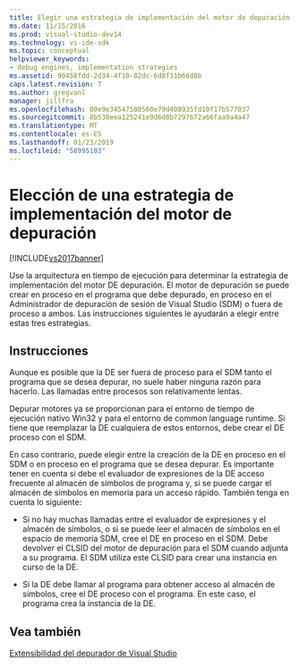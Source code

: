 ```yaml
---
title: Elegir una estrategia de implementación del motor de depuración | Microsoft Docs
ms.date: 11/15/2016
ms.prod: visual-studio-dev14
ms.technology: vs-ide-sdk
ms.topic: conceptual
helpviewer_keywords:
- debug engines, implementation strategies
ms.assetid: 90458fdd-2d34-4f10-82dc-6d8f31b66d8b
caps.latest.revision: 7
ms.author: gregvanl
manager: jillfra
ms.openlocfilehash: 80e9e34547580560e79d408935fd10f17b577037
ms.sourcegitcommit: 8b538eea125241e9d6d8b7297b72a66faa9a4a47
ms.translationtype: MT
ms.contentlocale: es-ES
ms.lasthandoff: 01/23/2019
ms.locfileid: "58995103"
---
```

# <a name="choosing-a-debug-engine-implementation-strategy"></a>Elección de una estrategia de implementación del motor de depuración
[!INCLUDE[vs2017banner](../../includes/vs2017banner.md)]

Use la arquitectura en tiempo de ejecución para determinar la estrategia de implementación del motor DE depuración. El motor de depuración se puede crear en proceso en el programa que debe depurado, en proceso en el Administrador de depuración de sesión de Visual Studio (SDM) o fuera de proceso a ambos. Las instrucciones siguientes le ayudarán a elegir entre estas tres estrategias.  
  
## <a name="guidelines"></a>Instrucciones  
 Aunque es posible que la DE ser fuera de proceso para el SDM tanto el programa que se desea depurar, no suele haber ninguna razón para hacerlo. Las llamadas entre procesos son relativamente lentas.  
  
 Depurar motores ya se proporcionan para el entorno de tiempo de ejecución nativo Win32 y para el entorno de common language runtime. Si tiene que reemplazar la DE cualquiera de estos entornos, debe crear el DE proceso con el SDM.  
  
 En caso contrario, puede elegir entre la creación de la DE en proceso en el SDM o en proceso en el programa que se desea depurar. Es importante tener en cuenta si debe el evaluador de expresiones de la DE acceso frecuente al almacén de símbolos de programa y, si se puede cargar el almacén de símbolos en memoria para un acceso rápido. También tenga en cuenta lo siguiente:  
  
-   Si no hay muchas llamadas entre el evaluador de expresiones y el almacén de símbolos, o si se puede leer el almacén de símbolos en el espacio de memoria SDM, cree el DE en proceso en el SDM. Debe devolver el CLSID del motor de depuración para el SDM cuando adjunta a su programa. El SDM utiliza este CLSID para crear una instancia en curso de la DE.  
  
-   Si la DE debe llamar al programa para obtener acceso al almacén de símbolos, cree el DE proceso con el programa. En este caso, el programa crea la instancia de la DE.  
  
## <a name="see-also"></a>Vea también  
 [Extensibilidad del depurador de Visual Studio](../../extensibility/debugger/visual-studio-debugger-extensibility.md)
